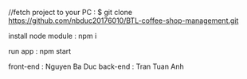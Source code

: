 //fetch project to your PC :
$ git clone https://github.com/nbduc20176010/BTL-coffee-shop-management.git

install node module : npm i

run app : npm start

front-end : Nguyen Ba Duc
back-end : Tran Tuan Anh

